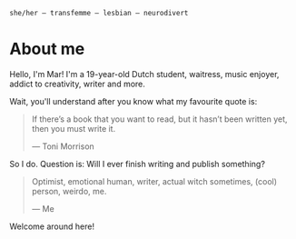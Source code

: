 `she/her — transfemme — lesbian — neurodivert`
# About me
Hello, I'm Mar! I'm a 19-year-old Dutch student, waitress, music enjoyer, addict to creativity, writer and more.

Wait, you'll understand after you know what my favourite quote is:

> If there’s a book that you want to read, but it hasn’t been written yet, then you must write it.
> 
> ― Toni Morrison

So I do. Question is: Will I ever finish writing and publish something?

> Optimist, emotional human, writer, actual witch sometimes, (cool) person, weirdo, me.
> 
> ― Me

Welcome around here!